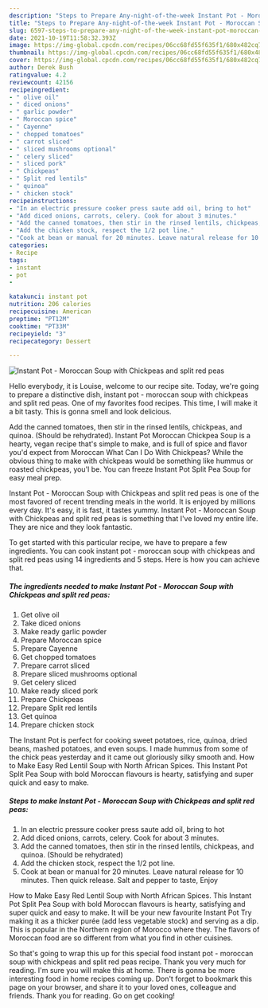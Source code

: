 ```yaml
---
description: "Steps to Prepare Any-night-of-the-week Instant Pot - Moroccan Soup with Chickpeas and split red peas"
title: "Steps to Prepare Any-night-of-the-week Instant Pot - Moroccan Soup with Chickpeas and split red peas"
slug: 6597-steps-to-prepare-any-night-of-the-week-instant-pot-moroccan-soup-with-chickpeas-and-split-red-peas
date: 2021-10-19T11:58:32.393Z
image: https://img-global.cpcdn.com/recipes/06cc68fd55f635f1/680x482cq70/instant-pot-moroccan-soup-with-chickpeas-and-split-red-peas-recipe-main-photo.jpg
thumbnail: https://img-global.cpcdn.com/recipes/06cc68fd55f635f1/680x482cq70/instant-pot-moroccan-soup-with-chickpeas-and-split-red-peas-recipe-main-photo.jpg
cover: https://img-global.cpcdn.com/recipes/06cc68fd55f635f1/680x482cq70/instant-pot-moroccan-soup-with-chickpeas-and-split-red-peas-recipe-main-photo.jpg
author: Derek Bush
ratingvalue: 4.2
reviewcount: 42156
recipeingredient:
- " olive oil"
- " diced onions"
- " garlic powder"
- " Moroccan spice"
- " Cayenne"
- " chopped tomatoes"
- " carrot sliced"
- " sliced mushrooms optional"
- " celery sliced"
- " sliced pork"
- " Chickpeas"
- " Split red lentils"
- " quinoa"
- " chicken stock"
recipeinstructions:
- "In an electric pressure cooker press saute add oil, bring to hot"
- "Add diced onions, carrots, celery. Cook for about 3 minutes."
- "Add the canned tomatoes, then stir in the rinsed lentils, chickpeas, and quinoa. (Should be rehydrated)"
- "Add the chicken stock, respect the 1/2 pot line."
- "Cook at bean or manual for 20 minutes. Leave natural release for 10 minutes. Then quick release. Salt and pepper to taste, Enjoy"
categories:
- Recipe
tags:
- instant
- pot
- 

katakunci: instant pot  
nutrition: 206 calories
recipecuisine: American
preptime: "PT12M"
cooktime: "PT33M"
recipeyield: "3"
recipecategory: Dessert

---
```



![Instant Pot - Moroccan Soup with Chickpeas and split red peas](https://img-global.cpcdn.com/recipes/06cc68fd55f635f1/680x482cq70/instant-pot-moroccan-soup-with-chickpeas-and-split-red-peas-recipe-main-photo.jpg)

Hello everybody, it is Louise, welcome to our recipe site. Today, we're going to prepare a distinctive dish, instant pot - moroccan soup with chickpeas and split red peas. One of my favorites food recipes. This time, I will make it a bit tasty. This is gonna smell and look delicious.

Add the canned tomatoes, then stir in the rinsed lentils, chickpeas, and quinoa. (Should be rehydrated). Instant Pot Moroccan Chickpea Soup is a hearty, vegan recipe that&#39;s simple to make, and is full of spice and flavor you&#39;d expect from Moroccan What Can I Do With Chickpeas? While the obvious thing to make with chickpeas would be something like hummus or roasted chickpeas, you&#39;l be. You can freeze Instant Pot Split Pea Soup for easy meal prep.

Instant Pot - Moroccan Soup with Chickpeas and split red peas is one of the most favored of recent trending meals in the world. It is enjoyed by millions every day. It's easy, it is fast, it tastes yummy. Instant Pot - Moroccan Soup with Chickpeas and split red peas is something that I've loved my entire life. They are nice and they look fantastic.


To get started with this particular recipe, we have to prepare a few ingredients. You can cook instant pot - moroccan soup with chickpeas and split red peas using 14 ingredients and 5 steps. Here is how you can achieve that.

<!--inarticleads1-->

##### The ingredients needed to make Instant Pot - Moroccan Soup with Chickpeas and split red peas:

1. Get  olive oil
1. Take  diced onions
1. Make ready  garlic powder
1. Prepare  Moroccan spice
1. Prepare  Cayenne
1. Get  chopped tomatoes
1. Prepare  carrot sliced
1. Prepare  sliced mushrooms optional
1. Get  celery sliced
1. Make ready  sliced pork
1. Prepare  Chickpeas
1. Prepare  Split red lentils
1. Get  quinoa
1. Prepare  chicken stock


The Instant Pot is perfect for cooking sweet potatoes, rice, quinoa, dried beans, mashed potatoes, and even soups. I made hummus from some of the chick peas yesterday and it came out gloriously silky smooth and. How to Make Easy Red Lentil Soup with North African Spices. This Instant Pot Split Pea Soup with bold Moroccan flavours is hearty, satisfying and super quick and easy to make. 

<!--inarticleads2-->

##### Steps to make Instant Pot - Moroccan Soup with Chickpeas and split red peas:

1. In an electric pressure cooker press saute add oil, bring to hot
1. Add diced onions, carrots, celery. Cook for about 3 minutes.
1. Add the canned tomatoes, then stir in the rinsed lentils, chickpeas, and quinoa. (Should be rehydrated)
1. Add the chicken stock, respect the 1/2 pot line.
1. Cook at bean or manual for 20 minutes. Leave natural release for 10 minutes. Then quick release. Salt and pepper to taste, Enjoy


How to Make Easy Red Lentil Soup with North African Spices. This Instant Pot Split Pea Soup with bold Moroccan flavours is hearty, satisfying and super quick and easy to make. It will be your new favourite Instant Pot Try making it as a thicker purée (add less vegetable stock) and serving as a dip. This is popular in the Northern region of Morocco where they. The flavors of Moroccan food are so different from what you find in other cuisines. 

So that's going to wrap this up for this special food instant pot - moroccan soup with chickpeas and split red peas recipe. Thank you very much for reading. I'm sure you will make this at home. There is gonna be more interesting food in home recipes coming up. Don't forget to bookmark this page on your browser, and share it to your loved ones, colleague and friends. Thank you for reading. Go on get cooking!
